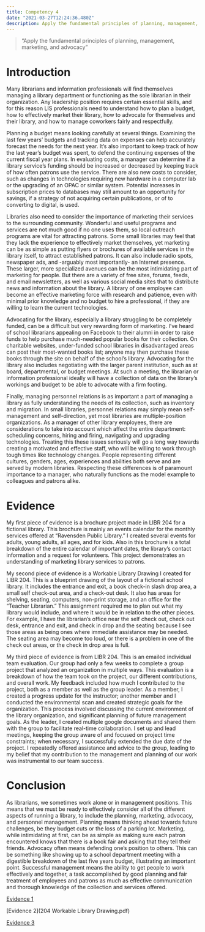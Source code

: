 ```yaml
---
title: Competency 4
date: "2021-03-27T12:24:36.480Z"
description: Apply the fundamental principles of planning, management, marketing, and advocacy
---
```


> “Apply the fundamental principles of planning, management, marketing, and advocacy”



# Introduction



Many librarians and information professionals will find themselves managing a library department or functioning as the sole librarian in their organization. Any leadership position requires certain essential skills, and for this reason LIS professionals need to understand how to plan a budget, how to effectively market their library, how to advocate for themselves and their library, and how to manage coworkers fairly and respectfully.



Planning a budget means looking carefully at several things. Examining the last few years’ budgets and tracking data on expenses can help accurately forecast the needs for the next year. It’s also important to keep track of how the last year’s budget was spent, to defend the continuing expenses of the current fiscal year plans. In evaluating costs, a manager can determine if a library service’s funding should be increased or decreased by keeping track of how often patrons use the service. There are also new costs to consider, such as changes in technologies requiring new hardware in a computer lab or the upgrading of an OPAC or similar system. Potential increases in subscription prices to databases may still amount to an opportunity for savings, if a strategy of not acquiring certain publications, or of to converting to digital, is used.



Libraries also need to consider the importance of marketing their services to the surrounding community. Wonderful and useful programs and services are not much good if no one uses them, so local outreach programs are vital for attracting patrons. Some small libraries may feel that they lack the experience to effectively market themselves, yet marketing can be as simple as putting flyers or brochures of available services in the library itself, to attract established patrons. It can also include radio spots, newspaper ads, and -arguably most importantly- an Internet presence. These larger, more specialized avenues can be the most intimidating part of marketing for people. But there are a variety of free sites, forums, feeds, and email newsletters, as well as various social media sites that to distribute news and information about the library. A library of one employee can become an effective marketing force with research and patience, even with minimal prior knowledge and no budget to hire a professional, if they are willing to learn the current technologies.



Advocating for the library, especially a library struggling to be completely funded, can be a difficult but very rewarding form of marketing. I’ve heard of school librarians appealing on Facebook to their alumni in order to raise funds to help purchase much-needed popular books for their collection. On charitable websites, under-funded school libraries in disadvantaged areas can post their most-wanted books list; anyone may then purchase these books through the site on behalf of the school’s library. Advocating for the library also includes negotiating with the larger parent institution, such as at board, departmental, or budget meetings. At such a meeting, the librarian or information professional ideally will have a collection of data on the library’s workings and budget to be able to advocate with a firm footing.



Finally, managing personnel relations is as important a part of managing a library as fully understanding the needs of its collection, such as inventory and migration. In small libraries, personnel relations may simply mean self-management and self-direction, yet most libraries are multiple-position organizations. As a manager of other library employees, there are considerations to take into account which affect the entire department: scheduling concerns, hiring and firing, navigating and upgrading technologies. Treating this these issues seriously will go a long way towards creating a motivated and effective staff, who will be willing to work through tough times like technology changes. People representing different cultures, genders, ages, experiences and abilities both serve and are served by modern libraries. Respecting these differences is of paramount importance to a manager, who naturally functions as the model example to colleagues and patrons alike.



# Evidence



My first piece of evidence is a brochure project made in LIBR 204 for a fictional library. This brochure is mainly an events calendar for the monthly services offered at “Ravensden Public Library.” I created several events for adults, young adults, all ages, and for kids. Also in this brochure is a total breakdown of the entire calendar of important dates, the library’s contact information and a request for volunteers. This project demonstrates an understanding of marketing library services to patrons.



My second piece of evidence is a Workable Library Drawing I created for LIBR 204. This is a blueprint drawing of the layout of a fictional school library. It includes the entrance and exit, a book check-in slash drop area, a small self check-out area, and a check-out desk. It also has areas for shelving, seating, computers, non-print storage, and an office for the “Teacher Librarian.” This assignment required me to plan out what my library would include, and where it would be in relation to the other pieces. For example, I have the librarian’s office near the self check out, check out desk, entrance and exit, and check in drop and the seating because I see those areas as being ones where immediate assistance may be needed. The seating area may become too loud, or there is a problem in one of the check out areas, or the check in drop area is full.



My third piece of evidence is from LIBR 204. This is an emailed individual team evaluation. Our group had only a few weeks to complete a group project that analyzed an organization in multiple ways. This evaluation is a breakdown of how the team took on the project, our different contributions, and overall work. My feedback included how much I contributed to the project, both as a member as well as the group leader. As a member, I created a progress update for the instructor; another member and I conducted the environmental scan and created strategic goals for the organization. This process involved discussing the current environment of the library organization, and significant planning of future management goals. As the leader, I created multiple google documents and shared them with the group to facilitate real-time collaboration. I set up and lead meetings, keeping the group aware of and focused on project time constraints; when necessary, I successfully extended the due date of the project. I repeatedly offered assistance and advice to the group, leading to my belief that my contribution to the management and planning of our work was instrumental to our team success.



# Conclusion



As librarians, we sometimes work alone or in management positions. This means that we must be ready to effectively consider all of the different aspects of running a library, to include the planning, marketing, advocacy, and personnel management. Planning means thinking ahead towards future challenges, be they budget cuts or the loss of a parking lot. Marketing, while intimidating at first, can be as simple as making sure each patron encountered knows that there is a book fair and asking that they tell their friends. Advocacy often means defending one’s position to others. This can be something like showing up to a school department meeting with a digestible breakdown of the last five years budget, illustrating an important point. Successful management means the ability to get people to work effectively and together, a task accomplished by good planning and fair treatment of employees and patrons as much as effective communication and thorough knowledge of the collection and services offered.


[Evidence 1](204.Brochure.doc.pdf)

[Evidence 2](204 Workable Library Drawing.pdf)

[Evidence 3](204_Individual-Progress.doc.pdf)
